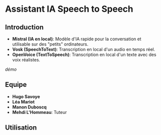 # Assistant IA Speech to Speech

## Introduction
- **Mistral (IA en local)**: Modèle d'IA rapide pour la conversation et utilisable sur des "petits" ordinateurs.
- **Vosk (SpeechToText)**: Transcription en local d'un audio en temps réel.
- **OpenVoice (TextToSpeech)**: Transcription en local d'un texte avec des voix réalistes.

*démo*

## Equipe

- **Hugo Savoye**
- **Léa Mariot**
- **Manon Duboscq**
- **Mehdi L'Hommeau**: Tuteur

## Utilisation





